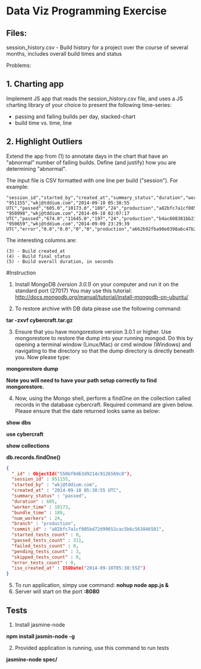 # Data Viz Programming Exercise

## Files:

session_history.csv   - Build history for a project over the course of several months, includes overall build times and status

Problems:

## 1. Charting app

Implement JS app that reads the session_history.csv file, and uses a JS charting library of your choice to present the following time-series:

   - passing and failing builds per day, stacked-chart
   - build time vs. time, line

## 2. Highlight Outliers

Extend the app from (1) to annotate days in the chart that have an "abnormal" number of failing builds.  Define (and justify) how you are determining "abnormal".

The input file is CSV formatted with one line per build ("session").  For example:

~~~
"session_id","started_by","created_at","summary_status","duration","worker_time","bundle_time","num_workers","branch","commit_id","started_tests_count","passed_tests_count","failed_tests_count","pending_tests_count","skipped_tests_count","error_tests_count"
"951155","wkj@tddium.com","2014-09-10 05:38:55 UTC","passed","605.0","10173.0","189","24","production","a82bfc7a1cf085bd72d99651cac5b6c563846581","0","311","0","3","0","0"
"950998","wkj@tddium.com","2014-09-10 02:07:17 UTC","passed","674.0","11645.0","197","24","production","b4ac608381bb216ff98366009bbee647eae948aa","0","311","0","3","0","0"
"950659","wkj@tddium.com","2014-09-09 23:29:39 UTC","error","0.0","0.0","0","0","production","a662b92fba90e0398a6c47b2db99307c1c60593b","0","0","0","0","0","314"
~~~

The interesting columns are:

    (3) - Build created_at
    (4) - Build final status
    (5) - Build overall duration, in seconds

#Instruction

1. Install MongoDB *(version 3.0.1)* on your computer and run it on the standard port (27017)
You may use this tutorial: http://docs.mongodb.org/manual/tutorial/install-mongodb-on-ubuntu/

2. To restore archive with DB data please use the following command:

  **tar -zxvf cybercraft.tar.gz**

3. Ensure that you have mongorestore version 3.0.1 or higher. Use mongorestore to restore the dump into your running mongod. Do this by opening a terminal window (Linux/Mac) or cmd window (Windows) and navigating to the directory so that the dump directory is directly beneath you. 
Now please type:

  **mongorestore dump**

  **Note you will need to have your path setup correctly to find mongorestore.**

4. Now, using the Mongo shell, perform a findOne on the collection called records in the database cybercraft. Required command are given below. Please ensure that the date returned looks same as below:

  **show dbs**

  **use cybercraft**

  **show collections**

  **db.records.findOne()**

```JSON
{
  "_id" : ObjectId("550bf0d63d9214c9126569c8"),
  "session_id" : 951155,
  "started_by" : "wkj@tddium.com",
  "created_at" : "2014-09-10 05:38:55 UTC",
  "summary_status" : "passed",
  "duration" : 605,
  "worker_time" : 10173,
  "bundle_time" : 189,
  "num_workers" : 24,
  "branch" : "production",
  "commit_id" : "a82bfc7a1cf085bd72d99651cac5b6c563846581",
  "started_tests_count" : 0,
  "passed_tests_count" : 311,
  "failed_tests_count" : 0,
  "pending_tests_count" : 3,
  "skipped_tests_count" : 0,
  "error_tests_count" : 0,
  "iso_created_at" : ISODate("2014-09-10T05:38:55Z")
}
```

5. To run application, simpy use command:
  **nohup node app.js &**
6. Server will start on the port **:8080**


## Tests
1. Install jasmine-node

  **npm install jasmin-node -g**

2. Provided application is running, use this command to run tests

  **jasmine-node spec/**

